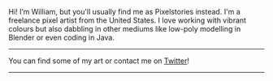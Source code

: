 Hi! I’m William, but you'll usually find me as Pixelstories instead. I'm a freelance pixel artist from the United States. I love working with vibrant colours but also dabbling in other mediums like low-poly modelling in Blender or even coding in Java.

---

You can find some of my art or contact me on [Twitter](https://twitter.com/pixelstoriez)!

---
